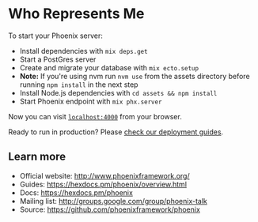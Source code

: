 # Who Represents Me

To start your Phoenix server:

- Install dependencies with `mix deps.get`
- Start a PostGres server
- Create and migrate your database with `mix ecto.setup`
- **Note:** If you're using nvm run `nvm use` from the assets directory before running `npm install` in the next step
- Install Node.js dependencies with `cd assets && npm install`
- Start Phoenix endpoint with `mix phx.server`

Now you can visit [`localhost:4000`](http://localhost:4000) from your browser.

Ready to run in production? Please [check our deployment guides](https://hexdocs.pm/phoenix/deployment.html).

## Learn more

- Official website: http://www.phoenixframework.org/
- Guides: https://hexdocs.pm/phoenix/overview.html
- Docs: https://hexdocs.pm/phoenix
- Mailing list: http://groups.google.com/group/phoenix-talk
- Source: https://github.com/phoenixframework/phoenix
